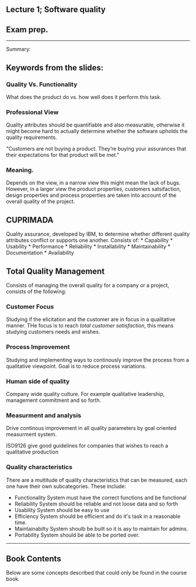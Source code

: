 ## Lecture 1; Software quality
## Exam prep. 

--- 
Summary:

## Keywords from the slides: 

### Quality Vs. Functionality
What does the product do vs. how well does it perform this task. 

### Professional View
 Quality attributes should be quantifiable and also measurable, otherwise it might become hard to actually determine whether the software upholds the quality requirements. 

 "Customers are not buying a product. They’re
buying your assurances that their expectations
for that product will be met."

### Meaning.
Depends on the view, in a narrow view this might mean the lack of bugs. However, in a larger view  the product properties, customers satsifaction, design properties and process properties are taken into account of the overall quality of the project. 

## CUPRIMADA
Quality assurance, developed by IBM, to determine whether different quality attributes conflict or supports one another. Consists of:
	* Capability
	* Usability
	* Performance
	* Reliability
	* Installability
	* Maintainability
	* Documentation
	* Availability

## Total Quality Management
Consists of managing the overall quality for a company or a project, consists of the following:
### Customer Focus
Studying if the elicitation and the customer are in focus in a qualitative manner. THe focus is to reach *total customer satisfaction*, this means studying customers needs and wishes.

### Process Improvement
Studying and implementing ways to continously improve the process from a qualitative viewpoint. Goal is to reduce process variations.

### Human side of quality
Company wide quality culture. For example qualitative leadership, management commitment and so forth.

### Measurment and analysis
Drive continous improvement in all quality parameters by goal oriented measurment system.

ISO9126 give good guidelines for companies that wishes to reach a qualitative production 

### Quality characteristics
There are a multitude of quality characteristics that can be measured, each one have their own subcategories. These include: 
 * Functionality
 	System must have the correct functions and be functional
 * Reliability
 	System should be reliable and not loose data and so forth
 * Usability
 	System should be easy to use
 * Efficiency
 	System should be efficient and do it's task in a reasonable time.
 * Maintainabilty 
 	System shoulb be built so it is asy to maintain for admins.
 * Portability
 	System should be able to be ported over.
--- 

 ## Book Contents 
 Below are some concepts described that could only be found in the course book. 


